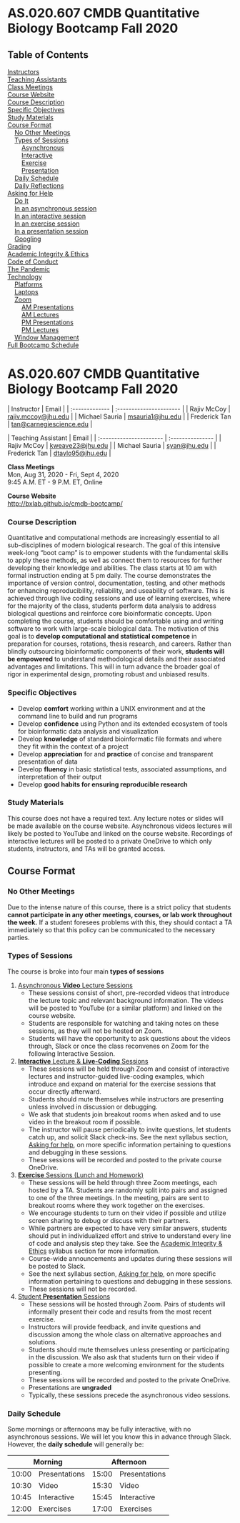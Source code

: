 # AS.020.607        CMDB Quantitative Biology Bootcamp        Fall 2020

## Table of Contents

[Instructors](#Instructors)<br />
[Teaching Assistants](#TAs)<br />
[Class Meetings](#ClassMeetings)<br />
[Course Website](#CourseWebsite)<br />
[Course Description](#Description)<br />
[Specific Objectives](#Objectives)<br />
[Study Materials](#StudyMats)<br />
[Course Format](#Format)<br />
&nbsp;&nbsp;&nbsp;&nbsp;[No Other Meetings](#BootcampFirst)<br />
&nbsp;&nbsp;&nbsp;&nbsp;[Types of Sessions](#Sessions)<br />
&nbsp;&nbsp;&nbsp;&nbsp;&nbsp;&nbsp;&nbsp;&nbsp;[Asynchronous](#FormatAsynch)<br />
&nbsp;&nbsp;&nbsp;&nbsp;&nbsp;&nbsp;&nbsp;&nbsp;[Interactive](#FormatInter)<br />
&nbsp;&nbsp;&nbsp;&nbsp;&nbsp;&nbsp;&nbsp;&nbsp;[Exercise](#FormatExercise)<br />
&nbsp;&nbsp;&nbsp;&nbsp;&nbsp;&nbsp;&nbsp;&nbsp;[Presentation](#FormatPres)<br />
&nbsp;&nbsp;&nbsp;&nbsp;[Daily Schedule](#DaySchedule)<br />
&nbsp;&nbsp;&nbsp;&nbsp;[Daily Reflections](#Reflections)<br />
[Asking for Help](#Help)<br />
&nbsp;&nbsp;&nbsp;&nbsp;[Do It](#DOIT)<br />
&nbsp;&nbsp;&nbsp;&nbsp;[In an asynchronous session](#HelpAsynch)<br />
&nbsp;&nbsp;&nbsp;&nbsp;[In an interactive session](#HelpInter)<br />
&nbsp;&nbsp;&nbsp;&nbsp;[In an exercise session](#HelpExercise)<br />
&nbsp;&nbsp;&nbsp;&nbsp;[In a presentation session](#HelpPres)<br />
&nbsp;&nbsp;&nbsp;&nbsp;[Googling](#Googling)<br />
[Grading](#Grading)<br />
[Academic Integrity & Ethics](#Integrity)<br />
[Code of Conduct](#CodeofConduct)<br />
[The Pandemic](#Pandemic)<br />
[Technology](#Technology)<br />
&nbsp;&nbsp;&nbsp;&nbsp;[Platforms](#Platforms)<br />
&nbsp;&nbsp;&nbsp;&nbsp;[Laptops](#Laptops)<br />
&nbsp;&nbsp;&nbsp;&nbsp;[Zoom](#Zoom)<br />
&nbsp;&nbsp;&nbsp;&nbsp;&nbsp;&nbsp;&nbsp;&nbsp;[AM Presentations](#AMPres)<br />
&nbsp;&nbsp;&nbsp;&nbsp;&nbsp;&nbsp;&nbsp;&nbsp;[AM Lectures](#AMLecture)<br />
&nbsp;&nbsp;&nbsp;&nbsp;&nbsp;&nbsp;&nbsp;&nbsp;[PM Presentations](#PMPres)<br />
&nbsp;&nbsp;&nbsp;&nbsp;&nbsp;&nbsp;&nbsp;&nbsp;[PM Lectures](#PMLecture)<br />
&nbsp;&nbsp;&nbsp;&nbsp;[Window Management](#WindowManagement)<br />
[Full Bootcamp Schedule](#WeekSchedule)<br />

# AS.020.607        CMDB Quantitative Biology Bootcamp        Fall 2020

<a name="Instructors"></a>
| Instructor     | Email                   |
| :------------- | :---------------------- |
| Rajiv McCoy    | rajiv.mccoy@jhu.edu     |
| Michael Sauria | msauria1@jhu.edu        |
| Frederick Tan  | tan@carnegiescience.edu |

<a name="TAs"></a>
| Teaching Assistant      | Email            |
| :---------------------- | :--------------- |
| Rajiv McCoy             | kweave23@jhu.edu |
| Michael Sauria          | syan@jhu.edu     |
| Frederick Tan           | dtaylo95@jhu.edu |

<a name="ClassMeetings"></a>
**Class Meetings**<br />
Mon, Aug 31, 2020 - Fri, Sept 4, 2020<br />
9:45 A.M. ET - 9 P.M. ET, Online<br />

<a name="CourseWebsite"></a>
**Course Website**<br />
http://bxlab.github.io/cmdb-bootcamp/

<a name="Description"></a>
### Course Description
Quantitative and computational methods are increasingly essential to all sub-disciplines of modern biological research. The goal of this intensive week-long “boot camp” is to empower students with the fundamental skills to apply these methods, as well as connect them to resources for further developing their knowledge and abilities. The class starts at 10 am with formal instruction ending at 5 pm daily. The course demonstrates the importance of version control, documentation, testing, and other methods for enhancing reproducibility, reliability, and useability of software. This is achieved through live coding sessions and use of learning exercises, where for the majority of the class, students perform data analysis to address biological questions and reinforce core bioinformatic concepts. Upon completing the course, students should be comfortable using and writing software to work with large-scale biological data. The motivation of this goal is to **develop computational and statistical competence** in preparation for courses, rotations, thesis research, and careers. Rather than blindly outsourcing bioinformatic components of their work, **students will be empowered** to understand methodological details and their associated advantages and limitations. This will in turn advance the broader goal of rigor in experimental design, promoting robust and unbiased results.

<a name="Objectives"></a>
### Specific Objectives
  * Develop **comfort** working within a UNIX environment and at the command line to build and run programs
  * Develop **confidence** using Python and its extended ecosystem of tools for bioinformatic data analysis and visualization
  * Develop **knowledge** of standard bioinformatic file formats and where they fit within the context of a project
  * Develop **appreciation** for and **practice** of concise and transparent presentation of data
  * Develop **fluency** in basic statistical tests, associated assumptions, and interpretation of their output
  * Develop **good habits for ensuring reproducible research**

<a name="StudyMats"></a>
### Study Materials
This course does not have a required text. Any lecture notes or slides will be made available on the course website. Asynchronous videos lectures will likely be posted to YouTube and linked on the course website. Recordings of interactive lectures will be posted to a private OneDrive to which only students, instructors, and TAs will be granted access.

<a name="Format"></a>
## Course Format

<a name="BootcampFirst"></a>
### No Other Meetings
Due to the intense nature of this course, there is a strict policy that students **cannot participate in any other meetings, courses, or lab work throughout the week.** If a student foresees problems with this, they should contact a TA immediately so that this policy can be communicated to the necessary parties.

<a name="Sessions"></a>
### Types of Sessions
The course is broke into four main **types of sessions**

<a name="FormatAsynch"></a>
1. <ins>Asynchronous **Video** Lecture Sessions</ins>
    * These sessions consist of short, pre-recorded videos that introduce the lecture topic and relevant background information. The videos will be posted to YouTube (or a similar platform) and linked on the course website.
    * Students are responsible for watching and taking notes on these sessions, as they will not be hosted on Zoom.
    * Students will have the opportunity to ask questions about the videos through, Slack or once the class reconvenes on Zoom for the following Interactive Session.
<a name="FormatInter"></a>
2. <ins>**Interactive** Lecture & **Live-Coding** Sessions</ins>
    * These sessions will be held through Zoom and consist of interactive lectures and instructor-guided live-coding examples, which introduce and expand on material for the exercise sessions that occur directly afterward.
    * Students should mute themselves while instructors are presenting unless involved in discussion or debugging.
    * We ask that students join breakout rooms when asked and to use video in the breakout room if possible.
    * The instructor will pause periodically to invite questions, let students catch up, and solicit Slack check-ins. See the next syllabus section, [Asking for help](#Help), on more specific information pertaining to questions and debugging in these sessions.
    * These sessions will be recorded and posted to the private course OneDrive.
<a name="FormatExercise"></a>
3. <ins>**Exercise** Sessions (Lunch and Homework)</ins>
    * These sessions will be held through three Zoom meetings, each hosted by a TA. Students are randomly split into pairs and assigned to one of the three meetings. In the meeting, pairs are sent to breakout rooms where they work together on the exercises.
    * We encourage students to turn on their video if possible and utilize screen sharing to debug or discuss with their partners.
    * While partners are expected to have very similar answers, students should put in individualized effort and strive to understand every line of code and analysis step they take. See the [Academic Integrity & Ethics](#Integrity) syllabus section for more information.
    * Course-wide announcements and updates during these sessions will be posted to Slack.
    * See the next syllabus section, [Asking for help](#Help), on more specific information pertaining to questions and debugging in these sessions.
    * These sessions will not be recorded.
<a name="FormatPres"></a>
4. <ins>Student **Presentation** Sessions</ins>
    * These sessions will be hosted through Zoom. Pairs of students will informally present their code and results from the most recent exercise.
    * Instructors will provide feedback, and invite questions and discussion among the whole class on alternative approaches and solutions.
    * Students should mute themselves unless presenting or participating in the discussion. We also ask that students turn on their video if possible to create a more welcoming environment for the students presenting.
    * These sessions will be recorded and posted to the private OneDrive.
    * Presentations are **ungraded**
    * Typically, these sessions precede the asynchronous video sessions.

<a name="DaySchedule"></a>
### Daily Schedule
Some mornings or afternoons may be fully interactive, with no asynchronous sessions. We will let you know this in advance through Slack. However, the **daily schedule** will generally be:
<table>
    <thead>
        <tr>
            <th colspan=2>Morning</th>
            <th colspan=2>Afternoon</th>
        </tr>
    </thead>
    <tbody>
        <tr>
            <td>10:00</td>
            <td>Presentations</td>
            <td>15:00</td>
            <td>Presentations</td>
        </tr>
        <tr>
            <td>10:30</td>
            <td>Video</td>
            <td>15:30</td>
            <td>Video</td>
        </tr>
        <tr>
            <td>10:45</td>
            <td>Interactive</td>
            <td>15:45</td>
            <td>Interactive</td>
        </tr>
        <tr>
            <td>12:00</td>
            <td>Exercises</td>
            <td>17:00</td>
            <td>Exercises</td>
        </tr>
    </tbody>
</table>